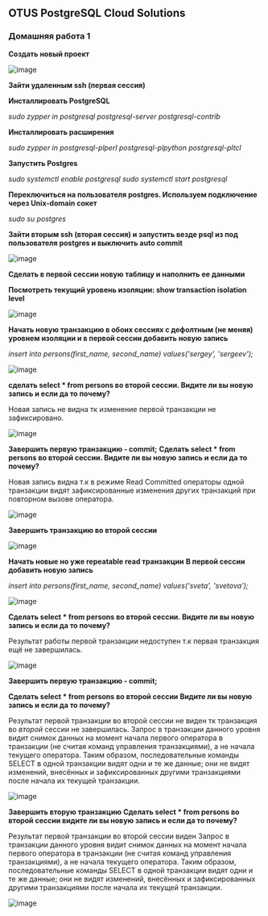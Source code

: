 ## OTUS PostgreSQL Cloud Solutions

### Домашняя работа 1

**Cоздать новый проект**

![image](https://user-images.githubusercontent.com/36312830/235984473-8be06319-4ec8-4762-a403-30a8235d8178.png)

**Зайти удаленным ssh (первая сессия)**

**Инсталлировать PostgreSQL**

_sudo zypper in postgresql postgresql-server postgresql-contrib_

**Инсталлировать расширения**

_sudo zypper in postgresql-plperl postgresql-plpython postgresql-pltcl_

**Запустить Postgres**

_sudo systemctl enable postgresql_
_sudo systemctl start postgresql_

**Переключиться на пользователя postgres. Используем подключение через Unix-domain сокет**

_sudo su postgres_

**Зайти вторым ssh (вторая сессия) и запустить везде psql из под пользователя postgres и выключить auto commit**

![image](https://user-images.githubusercontent.com/36312830/235975643-d79bc5db-9444-46c8-a1af-070c1d3260f7.png)

**Сделать в первой сессии новую таблицу и наполнить ее данными**

**Посмотреть текущий уровень изоляции: show transaction isolation level**

![image](https://user-images.githubusercontent.com/36312830/235979216-30484c85-fd4f-400b-bf9d-5ce952e1a8e6.png)

**Начать новую транзакцию в обоих сессиях с дефолтным (не меняя) уровнем изоляции и в первой сессии добавить новую запись**

_insert into persons(first_name, second_name) values('sergey', 'sergeev');_

![image](https://user-images.githubusercontent.com/36312830/235984837-69dbe52c-e2f6-47ba-8e20-9043fa9e23f8.png)

**сделать select * from persons во второй сессии. Видите ли вы новую запись и если да то почему?**

Новая запись не видна тк изменение первой транзакции не зафиксировано.

![image](https://user-images.githubusercontent.com/36312830/235984997-f1941691-23b7-4fec-aec5-2ce37e47b207.png)

**Завершить первую транзакцию - commit;**
**Сделать select * from persons во второй сессии. Видите ли вы новую запись и если да то почему?**

Новая запись видна т.к в режиме Read Committed операторы одной транзакции видят зафиксированные изменения других транзакций при повторном вызове оператора.

![image](https://user-images.githubusercontent.com/36312830/235985112-ff3aaf20-3849-49be-9ca1-86e9b32ea0f7.png)

**Завершить транзакцию во второй сессии**

![image](https://user-images.githubusercontent.com/36312830/235985526-f74c6b27-22a7-4987-8334-b22ba9061021.png)

**Начать новые но уже repeatable read транзакции**
**В первой сессии добавить новую запись**

_insert into persons(first_name, second_name) values('sveta', 'svetova');_

![image](https://user-images.githubusercontent.com/36312830/235985722-37c7fcde-ceec-4239-b9b6-3d13eff04bce.png)

**Сделать select * from persons во второй сессии. Видите ли вы новую запись и если да то почему?** 

Результат работы первой транзакции недоступен т.к первая транзакция ещё не завершилась.

![image](https://user-images.githubusercontent.com/36312830/235986920-d5de624b-8d33-47f3-8760-7a8d81dfc0b1.png)

**Завершить первую транзакцию - commit;**

**Сделать select * from persons во второй сессии Видите ли вы новую запись и если да то почему?**

Результат первой транзакции во второй сессии не виден тк транзакция во *второй* сессии не завершилась.
Запрос в транзакции данного уровня видит снимок данных на момент начала первого оператора в транзакции (не считая команд управления транзакциями), 
а не начала текущего оператора. Таким образом, последовательные команды SELECT в одной транзакции видят одни и те же данные; 
они не видят изменений, внесённых и зафиксированных другими транзакциями после начала их текущей транзакции.

![image](https://user-images.githubusercontent.com/36312830/235987000-98e953d6-91ae-4139-b768-201d5b8ad3f9.png)

**Завершить вторую транзакцию**
**Сделать select * from persons во второй сессии видите ли вы новую запись и если да то почему?**  

Результат первой транзакции во второй сессии виден
Запрос в транзакции данного уровня видит снимок данных на момент начала первого оператора в транзакции (не считая команд управления транзакциями), 
а не начала текущего оператора. Таким образом, последовательные команды SELECT в одной транзакции видят одни и те же данные; 
они не видят изменений, внесённых и зафиксированных другими транзакциями после начала их текущей транзакции.

![image](https://user-images.githubusercontent.com/36312830/235987112-1de8592d-112e-4964-b4da-4ca54583d683.png)

